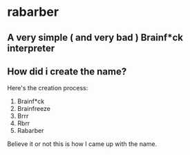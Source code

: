 # rabarber
## A very simple ( and very bad ) Brainf\*ck interpreter

## How did i create the name?
Here's the creation process:

1. Brainf\*ck
2. Brainfreeze
3. Brrr
4. Rbrr
5. Rabarber

Believe it or not this is how I came up with the name.
